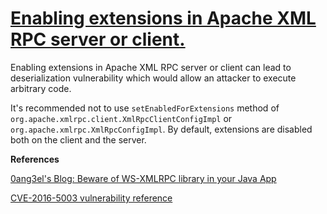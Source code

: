 # [Enabling extensions in Apache XML RPC server or client.](https://find-sec-bugs.github.io/bugs.htm#RPC_ENABLED_EXTENSIONS)

Enabling extensions in Apache XML RPC server or client can lead to deserialization vulnerability which would allow an
attacker to execute arbitrary code.

It's recommended not to use `setEnabledForExtensions` method of `org.apache.xmlrpc.client.XmlRpcClientConfigImpl` or `org.apache.xmlrpc.XmlRpcConfigImpl`.
By default, extensions are disabled both on the client and the server.

**References**  

[0ang3el's Blog: Beware of WS-XMLRPC library in your Java App](https://0ang3el.blogspot.com/2016/07/beware-of-ws-xmlrpc-library-in-your.html)  

[CVE-2016-5003 vulnerability reference](https://nvd.nist.gov/vuln/detail/CVE-2016-5003)